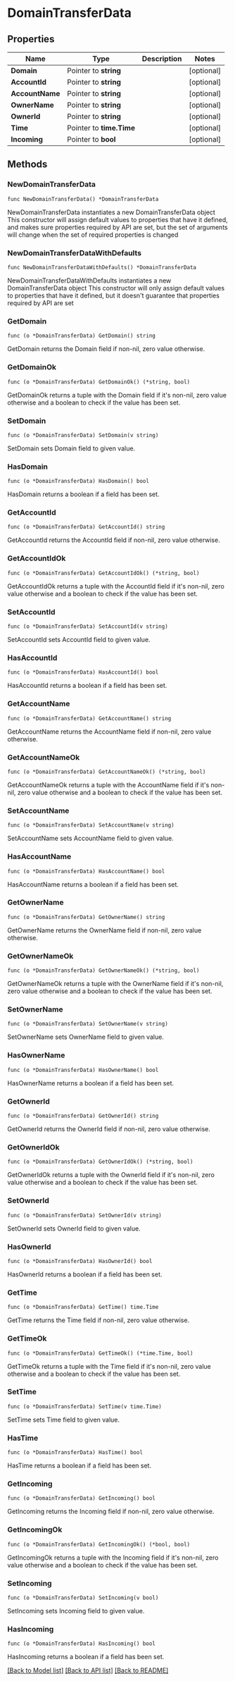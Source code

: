 # DomainTransferData

## Properties

Name | Type | Description | Notes
------------ | ------------- | ------------- | -------------
**Domain** | Pointer to **string** |  | [optional] 
**AccountId** | Pointer to **string** |  | [optional] 
**AccountName** | Pointer to **string** |  | [optional] 
**OwnerName** | Pointer to **string** |  | [optional] 
**OwnerId** | Pointer to **string** |  | [optional] 
**Time** | Pointer to **time.Time** |  | [optional] 
**Incoming** | Pointer to **bool** |  | [optional] 

## Methods

### NewDomainTransferData

`func NewDomainTransferData() *DomainTransferData`

NewDomainTransferData instantiates a new DomainTransferData object
This constructor will assign default values to properties that have it defined,
and makes sure properties required by API are set, but the set of arguments
will change when the set of required properties is changed

### NewDomainTransferDataWithDefaults

`func NewDomainTransferDataWithDefaults() *DomainTransferData`

NewDomainTransferDataWithDefaults instantiates a new DomainTransferData object
This constructor will only assign default values to properties that have it defined,
but it doesn't guarantee that properties required by API are set

### GetDomain

`func (o *DomainTransferData) GetDomain() string`

GetDomain returns the Domain field if non-nil, zero value otherwise.

### GetDomainOk

`func (o *DomainTransferData) GetDomainOk() (*string, bool)`

GetDomainOk returns a tuple with the Domain field if it's non-nil, zero value otherwise
and a boolean to check if the value has been set.

### SetDomain

`func (o *DomainTransferData) SetDomain(v string)`

SetDomain sets Domain field to given value.

### HasDomain

`func (o *DomainTransferData) HasDomain() bool`

HasDomain returns a boolean if a field has been set.

### GetAccountId

`func (o *DomainTransferData) GetAccountId() string`

GetAccountId returns the AccountId field if non-nil, zero value otherwise.

### GetAccountIdOk

`func (o *DomainTransferData) GetAccountIdOk() (*string, bool)`

GetAccountIdOk returns a tuple with the AccountId field if it's non-nil, zero value otherwise
and a boolean to check if the value has been set.

### SetAccountId

`func (o *DomainTransferData) SetAccountId(v string)`

SetAccountId sets AccountId field to given value.

### HasAccountId

`func (o *DomainTransferData) HasAccountId() bool`

HasAccountId returns a boolean if a field has been set.

### GetAccountName

`func (o *DomainTransferData) GetAccountName() string`

GetAccountName returns the AccountName field if non-nil, zero value otherwise.

### GetAccountNameOk

`func (o *DomainTransferData) GetAccountNameOk() (*string, bool)`

GetAccountNameOk returns a tuple with the AccountName field if it's non-nil, zero value otherwise
and a boolean to check if the value has been set.

### SetAccountName

`func (o *DomainTransferData) SetAccountName(v string)`

SetAccountName sets AccountName field to given value.

### HasAccountName

`func (o *DomainTransferData) HasAccountName() bool`

HasAccountName returns a boolean if a field has been set.

### GetOwnerName

`func (o *DomainTransferData) GetOwnerName() string`

GetOwnerName returns the OwnerName field if non-nil, zero value otherwise.

### GetOwnerNameOk

`func (o *DomainTransferData) GetOwnerNameOk() (*string, bool)`

GetOwnerNameOk returns a tuple with the OwnerName field if it's non-nil, zero value otherwise
and a boolean to check if the value has been set.

### SetOwnerName

`func (o *DomainTransferData) SetOwnerName(v string)`

SetOwnerName sets OwnerName field to given value.

### HasOwnerName

`func (o *DomainTransferData) HasOwnerName() bool`

HasOwnerName returns a boolean if a field has been set.

### GetOwnerId

`func (o *DomainTransferData) GetOwnerId() string`

GetOwnerId returns the OwnerId field if non-nil, zero value otherwise.

### GetOwnerIdOk

`func (o *DomainTransferData) GetOwnerIdOk() (*string, bool)`

GetOwnerIdOk returns a tuple with the OwnerId field if it's non-nil, zero value otherwise
and a boolean to check if the value has been set.

### SetOwnerId

`func (o *DomainTransferData) SetOwnerId(v string)`

SetOwnerId sets OwnerId field to given value.

### HasOwnerId

`func (o *DomainTransferData) HasOwnerId() bool`

HasOwnerId returns a boolean if a field has been set.

### GetTime

`func (o *DomainTransferData) GetTime() time.Time`

GetTime returns the Time field if non-nil, zero value otherwise.

### GetTimeOk

`func (o *DomainTransferData) GetTimeOk() (*time.Time, bool)`

GetTimeOk returns a tuple with the Time field if it's non-nil, zero value otherwise
and a boolean to check if the value has been set.

### SetTime

`func (o *DomainTransferData) SetTime(v time.Time)`

SetTime sets Time field to given value.

### HasTime

`func (o *DomainTransferData) HasTime() bool`

HasTime returns a boolean if a field has been set.

### GetIncoming

`func (o *DomainTransferData) GetIncoming() bool`

GetIncoming returns the Incoming field if non-nil, zero value otherwise.

### GetIncomingOk

`func (o *DomainTransferData) GetIncomingOk() (*bool, bool)`

GetIncomingOk returns a tuple with the Incoming field if it's non-nil, zero value otherwise
and a boolean to check if the value has been set.

### SetIncoming

`func (o *DomainTransferData) SetIncoming(v bool)`

SetIncoming sets Incoming field to given value.

### HasIncoming

`func (o *DomainTransferData) HasIncoming() bool`

HasIncoming returns a boolean if a field has been set.


[[Back to Model list]](HOW-TO.md#documentation-for-models) [[Back to API list]](HOW-TO.md#documentation-for-api-endpoints) [[Back to README]](HOW-TO.md)


